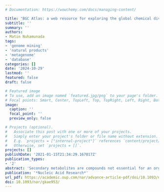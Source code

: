 ```yaml
---
# Documentation: https://wowchemy.com/docs/managing-content/

title: "BGC Atlas: a web resource for exploring the global chemical diversity encoded in bacterial genomes"
subtitle: ''
summary: ''
authors:
- Matin Nuhamunada
tags:
- 'genome mining'
- 'natural products'
- 'metagenome'
- 'database'
categories: []
date: '2024-10-29'
lastmod: ''
featured: false
draft: false

# Featured image
# To use, add an image named `featured.jpg/png` to your page's folder.
# Focal points: Smart, Center, TopLeft, Top, TopRight, Left, Right, BottomLeft, Bottom, BottomRight.
image:
  caption: ''
  focal_point: ''
  preview_only: false

# Projects (optional).
#   Associate this post with one or more of your projects.
#   Simply enter your project's folder or file name without extension.
#   E.g. `projects = ["internal-project"]` references `content/project/deep-learning/index.md`.
#   Otherwise, set `projects = []`.
projects: []
publishDate: '2021-01-15T21:34:29.167017Z'
publication_types:
- '2'
abstract: 'Secondary metabolites are compounds not essential for an organism’s development, but provide significant ecological and physiological benefits. These compounds have applications in medicine, biotechnology and agriculture. Their production is encoded in biosynthetic gene clusters (BGCs), groups of genes collectively directing their biosynthesis. The advent of metagenomics has allowed researchers to study BGCs directly from environmental samples, identifying numerous previously unknown BGCs encoding unprecedented chemistry. Here, we present the BGC Atlas (https://bgc-atlas.cs.uni-tuebingen.de), a web resource that facilitates the exploration and analysis of BGC diversity in metagenomes. The BGC Atlas identifies and clusters BGCs from publicly available datasets, offering a centralized database and a web interface for metadata-aware exploration of BGCs and gene cluster families (GCFs). We analyzed over 35 000 datasets from MGnify, identifying nearly 1.8 million BGCs, which were clustered into GCFs. The analysis showed that ribosomally synthesized and post-translationally modified peptides are the most abundant compound class, with most GCFs exhibiting high environmental specificity. We believe that our tool will enable researchers to easily explore and analyze the BGC diversity in environmental samples, significantly enhancing our understanding of bacterial secondary metabolites, and promote the identification of ecological and evolutionary factors shaping the biosynthetic potential of microbial communities.'
publication: '*Nucleic Acid Research*'
url_pdf: https://academic.oup.com/nar/advance-article-pdf/doi/10.1093/nar/gkae953/60197927/gkae953.pdf
doi: 10.1093/nar/gkae953/
---
```

